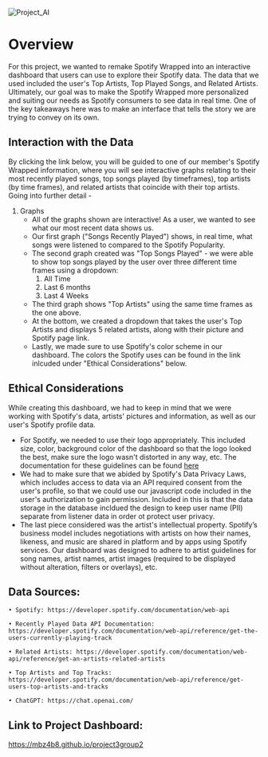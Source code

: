 ![Project_AI](https://github.com/mbz4b8/Project3-FINAL/assets/91983427/0a897bf7-da44-45c6-af5b-26fa4806de20)



# Overview

For this project, we wanted to remake Spotify Wrapped into an interactive dashboard that users can use to explore their Spotify data.
The data that we used included the user's Top Artists, Top Played Songs, and Related Artists.
Ultimately, our goal was to make the Spotify Wrapped more personalized and suiting our needs as Spotify consumers to see data in real time.
One of the key takeaways here was to make an interface that tells the story we are trying to convey on its own. 


 ## Interaction with the Data

By clicking the link below, you will be guided to one of our member's Spotify Wrapped information, where you will see interactive graphs relating to their most recently played songs, top songs played (by timeframes), top artists (by time frames), and related artists that coincide with their top artists. 
Going into further detail - 
1. Graphs
   - All of the graphs shown are interactive! As a user, we wanted to see what our most recent data shows us.
   - Our first graph ("Songs Recently Played") shows, in real time, what songs were listened to compared to the Spotify Popularity.
   - The second graph created was "Top Songs Played" - we were able to show top songs played by the user over three different time frames using a dropdown:
       1. All Time
       2. Last 6 months
       3. Last 4 Weeks
    - The third graph shows "Top Artists" using the same time frames as the one above.
    - At the bottom, we created a dropdown that takes the user's Top Artists and displays 5 related artists, along with their picture and Spotify page link.
    - Lastly, we made sure to use Spotify's color scheme in our dashboard. The colors the Spotify uses can be found in the link inlcuded under "Ethical Considerations" below.


## Ethical Considerations

While creating this dashboard, we had to keep in mind that we were working with Spotify's data, artists' pictures and information, as well as our user's Spotify profile data.
- For Spotify, we needed to use their logo appropriately. This included size, color, background color of the dashboard so that the logo looked the best, make sure the logo wasn't distorted in any way, etc. The documentation for these guidelines can be found [here](https://developer.spotify.com/documentation/design) 
- We had to make sure that we abided by Spotify's Data Privacy Laws, which includes access to data via an API required consent from the user's profile, so that we could use our javascript code included in the user's authorization to gain permission. Included in this is that the data storage in the database incldued the design to keep user name (PII) separate from listener data in order ot protect user privacy.
- The last piece considered was the artist's intellectual property. Spotify’s business model includes negotiations with artists on how their names, likeness, and music are shared in platform and by apps using Spotify services. Our dashboard was designed to adhere to artist guidelines for song names, artist names, artist images (required to be displayed without alteration, filters or overlays), etc. 


## Data Sources:

    • Spotify: https://developer.spotify.com/documentation/web-api

    • Recently Played Data API Documentation: https://developer.spotify.com/documentation/web-api/reference/get-the-users-currently-playing-track

    • Related Artists: https://developer.spotify.com/documentation/web-api/reference/get-an-artists-related-artists

    • Top Artists and Top Tracks: https://developer.spotify.com/documentation/web-api/reference/get-users-top-artists-and-tracks

    • ChatGPT: https://chat.openai.com/
   
## Link to Project Dashboard:

https://mbz4b8.github.io/project3group2

